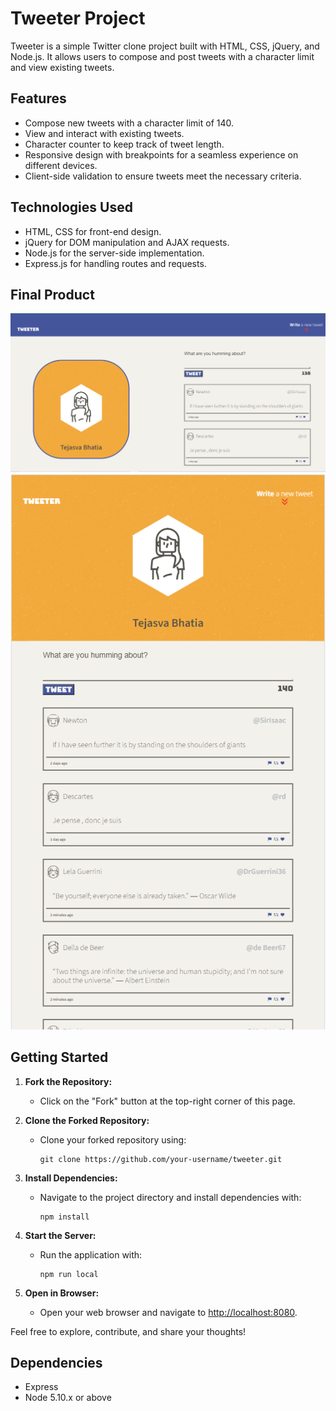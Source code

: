 # Tweeter Project

Tweeter is a simple Twitter clone project built with HTML, CSS, jQuery, and Node.js. It allows users to compose and post tweets with a character limit and view existing tweets.

## Features

- Compose new tweets with a character limit of 140.
- View and interact with existing tweets.
- Character counter to keep track of tweet length.
- Responsive design with breakpoints for a seamless experience on different devices.
- Client-side validation to ensure tweets meet the necessary criteria.

## Technologies Used

- HTML, CSS for front-end design.
- jQuery for DOM manipulation and AJAX requests.
- Node.js for the server-side implementation.
- Express.js for handling routes and requests.

## Final Product

!["Screenshot of Desktop View"](https://github.com/Tejasva-Bhatia/tweeter/blob/master/public/images/Desktop-View.png)
!["Screenshot of Mobile View"](https://github.com/Tejasva-Bhatia/tweeter/blob/master/public/images/Mobile-View.png)

## Getting Started

1. **Fork the Repository:**
   - Click on the "Fork" button at the top-right corner of this page.

2. **Clone the Forked Repository:**
   - Clone your forked repository using:
     ```
     git clone https://github.com/your-username/tweeter.git
     ```

3. **Install Dependencies:**
   - Navigate to the project directory and install dependencies with:
     ```
     npm install
     ```

4. **Start the Server:**
   - Run the application with:
     ```
     npm run local
     ```

5. **Open in Browser:**
   - Open your web browser and navigate to [http://localhost:8080](http://localhost:8080).

Feel free to explore, contribute, and share your thoughts!


## Dependencies

- Express
- Node 5.10.x or above
